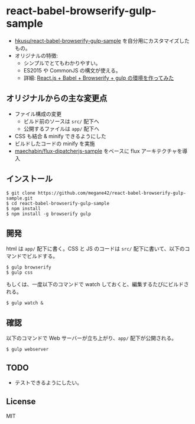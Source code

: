 # react-babel-browserify-gulp-sample

* [hkusu/react-babel-browserify-gulp-sample](https://github.com/hkusu/react-babel-browserify-gulp-sample) を自分用にカスタマイズしたもの。
* オリジナルの特徴:
    * シンプルでとてもわかりやすい。
    * ES2015 や CommonJS の構文が使える。
    * 詳細: [React.js + Babel + Browserify + gulp の環境を作ってみた](http://qiita.com/hkusu/items/e068bba0ae036b447754)

## オリジナルからの主な変更点

* ファイル構成の変更
    * ビルド前のソースは `src/` 配下へ
    * 公開するファイルは `app/` 配下へ
* CSS も結合 & minify できるようにした
* ビルドしたコードの minify を実施
* [maechabin/flux-dipatcherjs-sample](https://github.com/maechabin/flux-dipatcherjs-sample) をベースに flux アーキテクチャを導入

## インストール

```
$ git clone https://github.com/megane42/react-babel-browserify-gulp-sample.git
$ cd react-babel-browserify-gulp-sample
$ npm install
$ npm install -g browserify gulp
```

## 開発

html は `app/` 配下に書く。CSS と JS のコードは `src/` 配下に書いて、以下のコマンドでビルドする。

```
$ gulp browserify
$ gulp css
```

もしくは、一度以下のコマンドで watch しておくと、編集するたびにビルドされる。

```
$ gulp watch &
```

## 確認

以下のコマンドで Web サーバーが立ち上がり、`app/` 配下が公開される。

```
$ gulp webserver
```

## TODO

* テストできるようにしたい。

## License

MIT
